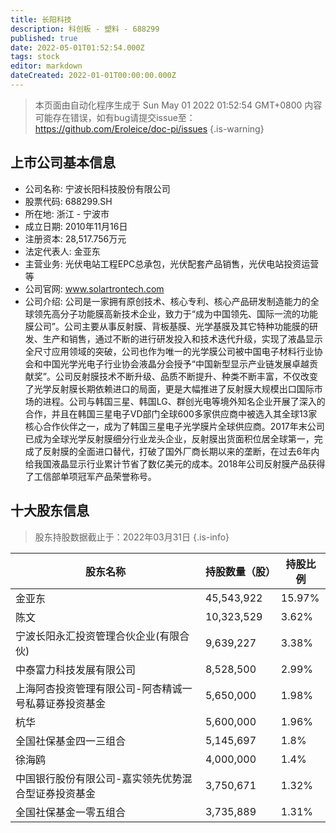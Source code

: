 ```yaml
---
title: 长阳科技
description: 科创板 - 塑料 - 688299
published: true
date: 2022-05-01T01:52:54.000Z
tags: stock
editor: markdown
dateCreated: 2022-01-01T00:00:00.000Z
---
```


> 本页面由自动化程序生成于 Sun May 01 2022 01:52:54 GMT+0800
> 内容可能存在错误，如有bug请提交issue至：https://github.com/Eroleice/doc-pi/issues
{.is-warning}

## 上市公司基本信息
- 公司名称: 宁波长阳科技股份有限公司
- 股票代码: 688299.SH
- 所在地: 浙江 - 宁波市
- 成立日期: 2010年11月16日
- 注册资本: 28,517.756万元
- 法定代表人: 金亚东
- 主营业务: 光伏电站工程EPC总承包，光伏配套产品销售，光伏电站投资运营等
- 公司官网: www.solartrontech.com
- 公司介绍: 公司是一家拥有原创技术、核心专利、核心产品研发制造能力的全球领先高分子功能膜高新技术企业，致力于“成为中国领先、国际一流的功能膜公司”。公司主要从事反射膜、背板基膜、光学基膜及其它特种功能膜的研发、生产和销售，通过不断的进行研发投入和技术迭代升级，实现了液晶显示全尺寸应用领域的突破，公司也作为唯一的光学膜公司被中国电子材料行业协会和中国光学光电子行业协会液晶分会授予“中国新型显示产业链发展卓越贡献奖”。公司反射膜技术不断升级、品质不断提升、种类不断丰富，不仅改变了光学反射膜长期依赖进口的局面，更是大幅推进了反射膜大规模出口国际市场的进程。公司与韩国三星、韩国LG、群创光电等境外知名企业开展了深入的合作，并且在韩国三星电子VD部门全球600多家供应商中被选入其全球13家核心合作伙伴之一，成为了韩国三星电子光学膜片全球供应商。2017年末公司已成为全球光学反射膜细分行业龙头企业，反射膜出货面积位居全球第一，完成了反射膜的全面进口替代，打破了国外厂商长期以来的垄断，在过去6年内给我国液晶显示行业累计节省了数亿美元的成本。2018年公司反射膜产品获得了工信部单项冠军产品荣誉称号。


## 十大股东信息
> 股东持股数据截止于：2022年03月31日
{.is-info}

| 股东名称 | 持股数量（股） | 持股比例 |
| --- | --- | --- |
| 金亚东 | 45,543,922 | 15.97% |
| 陈文 | 10,323,529 | 3.62% |
| 宁波长阳永汇投资管理合伙企业(有限合伙) | 9,639,227 | 3.38% |
| 中泰富力科技发展有限公司 | 8,528,500 | 2.99% |
| 上海阿杏投资管理有限公司-阿杏精诚一号私募证券投资基金 | 5,650,000 | 1.98% |
| 杭华 | 5,600,000 | 1.96% |
| 全国社保基金四一三组合 | 5,145,697 | 1.8% |
| 徐海鸥 | 4,000,000 | 1.4% |
| 中国银行股份有限公司-嘉实领先优势混合型证券投资基金 | 3,750,671 | 1.32% |
| 全国社保基金一零五组合 | 3,735,889 | 1.31% |





